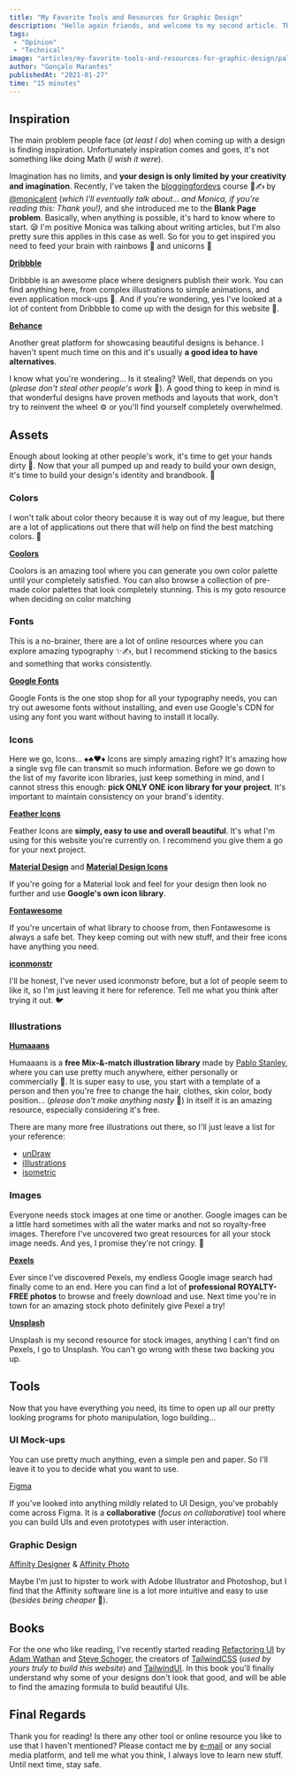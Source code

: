 ```yaml
---
title: "My Favorite Tools and Resources for Graphic Design"
description: "Hello again friends, and welcome to my second article. This time we'll be discussing the tools and resources I use when coming up with a design. I will mainly talk about UI design, which is what I mostly do, it applies to anything even remotely related. Keep in mind that anything I mention here is my personal preference and stuff I use almost everyday. So without any further ado, let's get into it."
tags:
 - "Opinion"
 - "Technical"
image: "articles/my-favorite-tools-and-resources-for-graphic-design/palette.jpg"
author: "Gonçalo Marantes"
publishedAt: "2021-01-27"
time: "15 minutes"
---
```


## Inspiration

The main problem people face (*at least I do*) when coming up with a design is finding inspiration. Unfortunately inspiration comes and goes, it's not something like doing Math (*I wish it were*).

<dynamic-image filename="articles/my-favorite-tools-and-resources-for-graphic-design/spongebob.jpg" caption="I can make memes too!" class="max-w-md mx-auto"></dynamic-image>

Imagination has no limits, and **your design is only limited by your creativity and imagination**. Recently, I've taken the [bloggingfordevs](https://bloggingfordevs.com/) course 📄✍️ by [@monicalent](https://twitter.com/monicalent) (*which I'll eventually talk about... and Monica, if you're reading this: Thank you!),* and she introduced me to the **Blank Page problem**. Basically, when anything is possible, it's hard to know where to start. 😪 I'm positive Monica was talking about writing articles, but I'm also pretty sure this applies in this case as well. So for you to get inspired you need to feed your brain with rainbows 🌈 and unicorns 🦄

**[Dribbble](https://dribbble.com/)** 

Dribbble is an awesome place where designers publish their work. You can find anything here, from complex illustrations to simple animations, and even application mock-ups 📱. And if you're wondering, yes I've looked at a lot of content from Dribbble to come up with the design for this website 🤭.

<dynamic-image filename="articles/my-favorite-tools-and-resources-for-graphic-design/dribbble.png" caption="Dribbble landing page"></dynamic-image>

**[Behance](https://www.behance.net/)**

Another great platform for showcasing beautiful designs is behance. I haven't spent much time on this and it's usually **a good idea to have alternatives**.

<dynamic-image filename="articles/my-favorite-tools-and-resources-for-graphic-design/behance.png" caption="Behance landing page"></dynamic-image>

I know what you're wondering... Is it stealing? Well, that depends on you (*please don't steal other people's work* 😬). A good thing to keep in mind is that wonderful designs have proven methods and layouts that work, don't try to reinvent the wheel ⚙️ or you'll find yourself completely overwhelmed.

## Assets

Enough about looking at other people's work, it's time to get your hands dirty 💪. Now that your all pumped up and ready to build your own design, it's time to build your design's identity and brandbook. 💅

### Colors

I won't talk about color theory because it is way out of my league, but there are a lot of applications out there that will help on find the best matching colors. 🌈

**[Coolors](https://coolors.co/)**

Coolors is an amazing tool where you can generate you own color palette until your completely satisfied. You can also browse a collection of pre-made color palettes that look completely stunning. This is my goto resource when deciding on color matching

<dynamic-image filename="articles/my-favorite-tools-and-resources-for-graphic-design/coolors.png" caption="Coolors landing page"></dynamic-image>

### Fonts

This is a no-brainer, there are a lot of online resources where you can explore amazing typography ✨✍️, but I recommend sticking to the basics and something that works consistently.

**[Google Fonts](https://fonts.google.com/)**

Google Fonts is the one stop shop for all your typography needs, you can try out awesome fonts without installing, and even use Google's CDN for using any font you want without having to install it locally.

<dynamic-image filename="articles/my-favorite-tools-and-resources-for-graphic-design/google-fonts.png" caption="Google Fonts font style preview"></dynamic-image>


### Icons

Here we go, Icons... ♠️♣️♥️♦️ Icons are simply amazing right? It's amazing how a single svg file can transmit so much information. Before we go down to the list of my favorite icon libraries, just keep something in mind, and I cannot stress this enough: **pick ONLY ONE icon library for your project**. It's important to maintain consistency on your brand's identity.

**[Feather Icons](https://feathericons.com/)**  

Feather Icons are **simply, easy to use and overall beautiful**. It's what I'm using for this website you're currently on. I recommend you give them a go for your next project.

<dynamic-image filename="articles/my-favorite-tools-and-resources-for-graphic-design/feather-icons.png" caption="Feather Icons landing page"></dynamic-image>

**[Material Design](https://material.io/resources/icons/?style=baseline)** and **[Material Design Icons](https://materialdesignicons.com/)**

If you're going for a Material look and feel for your design then look no further and use **Google's own icon library**.

**[Fontawesome](https://iconmonstr.com/)**

If you're uncertain of what library to choose from, then Fontawesome is always a safe bet. They keep coming out with new stuff, and their free icons have anything you need.

**[iconmonstr](https://iconmonstr.com/)**

I'll be honest, I've never used iconmonstr before, but a lot of people seem to like it, so I'm just leaving it here for reference. Tell me what you think after trying it out. 🐦

### Illustrations

**[Humaaans](https://www.humaaans.com/)**

Humaaans is a **free Mix-&-match illustration library** made by [Pablo Stanley](https://twitter.com/pablostanley), where you can use pretty much anywhere, either personally or commercially 🤑. It is super easy to use, you start with a template of a person and then you're free to change the hair, clothes, skin color, body position... (*please don't make anything nasty* 🔞) In itself it is an amazing resource, especially considering it's free.

<dynamic-image filename="articles/my-favorite-tools-and-resources-for-graphic-design/humaaans.png" caption="Humaaans landing page"></dynamic-image>

There are many more free illustrations out there, so I'll just leave a list for your reference:

- [unDraw](https://undraw.co/illustrations)
- [illlustrations](https://illlustrations.co/)
- [isometric](https://isometric.online/)

### Images

Everyone needs stock images at one time or another. Google images can be a little hard sometimes with all the water marks and not so royalty-free images. Therefore I've uncovered two great resources for all your stock image needs. And yes, I promise they're not cringy. 😬

[**Pexels**](https://www.pexels.com/)

Ever since I've discovered Pexels, my endless Google image search had finally come to an end. Here you can find a lot of **professional ROYALTY-FREE photos** to browse and freely download and use. Next time you're in town for an amazing stock photo definitely give Pexel a try!

<dynamic-image filename="articles/my-favorite-tools-and-resources-for-graphic-design/pexels.png" caption="Coolors landing page"></dynamic-image>

[**Unsplash**](https://unsplash.com/)

Unsplash is my second resource for stock images, anything I can't find on Pexels, I go to Unsplash. You can't go wrong with these two backing you up.

## Tools

Now that you have everything you need, its time to open up all our pretty looking programs for photo manipulation, logo building...

### UI Mock-ups

You can use pretty much anything, even a simple pen and paper. So I'll leave it to you to decide what you want to use.

[Figma](https://www.figma.com)

If you've looked into anything mildly related to UI Design, you've probably come across Figma. It is a **collaborative** (*focus on collaborative*) tool where you can build UIs and even prototypes with user interaction.

<dynamic-image filename="articles/my-favorite-tools-and-resources-for-graphic-design/figma.png" caption="Coolors landing page"></dynamic-image>
### Graphic Design

[Affinity Designer](https://affinity.serif.com/en-us/designer/) & [Affinity Photo](https://affinity.serif.com/en-us/photo/)

Maybe I'm just to hipster to work with Adobe Illustrator and Photoshop, but I find that the Affinity software line is a lot more intuitive and easy to use (*besides being cheaper* 💸).

<dynamic-image filename="articles/my-favorite-tools-and-resources-for-graphic-design/affinity.png" caption="Coolors landing page"></dynamic-image>

## Books

For the one who like reading, I've recently started reading [Refactoring UI](https://refactoringui.com/) by [Adam Wathan](https://twitter.com/adamwathan) and [Steve Schoger](https://twitter.com/steveschoger), the creators of [TailwindCSS](https://tailwindcss.com/) (*used by yours truly to build this website*) and [TailwindUI](https://tailwindui.com/). In this book you'll finally understand why some of your designs don't look that good, and will be able to find the amazing formula to build beautiful UIs.

<dynamic-image filename="articles/my-favorite-tools-and-resources-for-graphic-design/refactoring-ui.png" caption="Coolors landing page"></dynamic-image>

## Final Regards

Thank you for reading! Is there any other tool or online resource you like to use that I haven't mentioned? Please contact me by [e-mail](mailto:goncalojmarantes@gmail.com) or any social media platform, and tell me what you think, I always love to learn new stuff. Until next time, stay safe.
